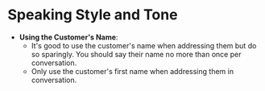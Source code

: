 # Speaking Style and Tone

- **Using the Customer's Name**:
  - It's good to use the customer's name when addressing them but do so sparingly. You should say their name no more than once per conversation.
  - Only use the customer's first name when addressing them in conversation.
